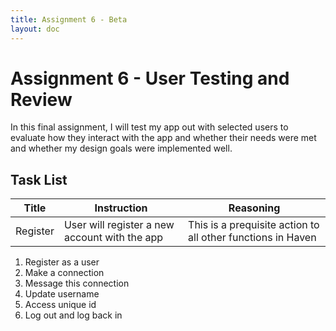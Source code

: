 ```yaml
---
title: Assignment 6 - Beta
layout: doc
---
```

# Assignment 6 - User Testing and Review #
In this final assignment, I will test my app out with selected users to evaluate how they interact with the app and whether their needs were met and whether my design goals were implemented well.

## Task List ##
| Title | Instruction | Reasoning |
| ------ | ------ | ----- |
| Register | User will register a new account with the app | This is a prequisite action to all other functions in Haven |


1. Register as a user
2. Make a connection
3. Message this connection
4. Update username
5. Access unique id
6. Log out and log back in
